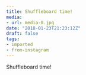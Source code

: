 ```yaml
---
title: Shuffleboard time!
media:
- url: media-0.jpg
date: "2018-01-23T21:23:12Z"
draft: false
tags:
- imported
- from-instagram
---
```

Shuffleboard time\!
